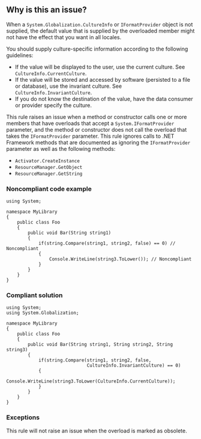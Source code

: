 ## Why is this an issue?
 
When a `System.Globalization.CultureInfo` or `IFormatProvider` object is not supplied, the default value that is supplied by the overloaded member might not have the effect that you want in all locales.
 
You should supply culture-specific information according to the following guidelines:
 
- If the value will be displayed to the user, use the current culture. See `CultureInfo.CurrentCulture`.
- If the value will be stored and accessed by software (persisted to a file or database), use the invariant culture. See
  `CultureInfo.InvariantCulture`.
- If you do not know the destination of the value, have the data consumer or provider specify the culture.

This rule raises an issue when a method or constructor calls one or more members that have overloads that accept a `System.IFormatProvider` parameter, and the method or constructor does not call the overload that takes the `IFormatProvider` parameter. This rule ignores calls to .NET Framework methods that are documented as ignoring the `IFormatProvider` parameter as well as the following methods:

- `Activator.CreateInstance`
- `ResourceManager.GetObject`
- `ResourceManager.GetString`

### Noncompliant code example

    using System;
    
    namespace MyLibrary
    {
        public class Foo
        {
            public void Bar(String string1)
            {
                if(string.Compare(string1, string2, false) == 0) // Noncompliant
                {
                    Console.WriteLine(string3.ToLower()); // Noncompliant
                }
            }
        }
    }

### Compliant solution

    using System;
    using System.Globalization;
    
    namespace MyLibrary
    {
        public class Foo
        {
            public void Bar(String string1, String string2, String string3)
            {
                if(string.Compare(string1, string2, false,
                                  CultureInfo.InvariantCulture) == 0)
                {
                    Console.WriteLine(string3.ToLower(CultureInfo.CurrentCulture));
                }
            }
        }
    }

### Exceptions
 
This rule will not raise an issue when the overload is marked as obsolete.